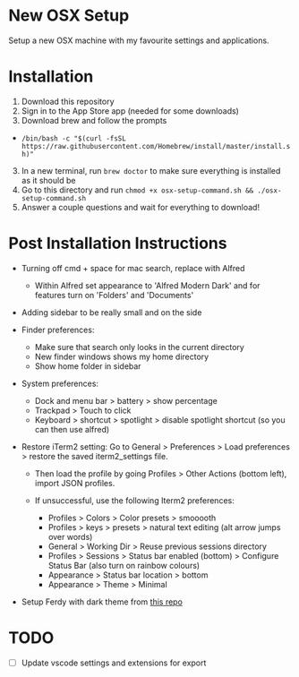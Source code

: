 # New OSX Setup
Setup a new OSX machine with my favourite settings and applications.

# Installation
1. Download this repository 
2. Sign in to the App Store app (needed for some downloads)
2. Download brew and follow the prompts

- ```/bin/bash -c "$(curl -fsSL https://raw.githubusercontent.com/Homebrew/install/master/install.sh)"```

3. In a new terminal, run ```brew doctor``` to make sure everything is installed as it should be
4. Go to this directory and run ```chmod +x osx-setup-command.sh && ./osx-setup-command.sh```
5. Answer a couple questions and wait for everything to download! 


# Post Installation Instructions
- Turning off cmd + space for mac search, replace with Alfred
    - Within Alfred set appearance to 'Alfred Modern Dark' and for features turn on 'Folders' and 'Documents'
- Adding sidebar to be really small and on the side
- Finder preferences:
    - Make sure that search only looks in the current directory
    - New finder windows shows my home directory
    - Show home folder in sidebar

- System preferences:
    - Dock and menu bar > battery > show percentage
    - Trackpad > Touch to click
    - Keyboard > shortcut > spotlight > disable spotlight shortcut (so you can then use alfred)

- Restore iTerm2 setting:
Go to General > Preferences > Load preferences > restore the saved iterm2_settings file.
    - Then load the profile by going Profiles > Other Actions (bottom left), import JSON profiles. 

    - If unsuccessful, use the following Iterm2 preferences:
        - Profiles > Colors > Color presets > smooooth
        - Profiles > keys > presets > natural text editing (alt arrow jumps over words) 
        - General > Working Dir > Reuse previous sessions directory
        - Profiles > Sessions > Status bar enabled (bottom) > Configure Status Bar (also turn on rainbow colours)
        - Appearance > Status bar location > bottom
        - Appearance > Theme > Minimal

- Setup Ferdy with dark theme from [this repo]( https://github.com/ducfilan/Dark-mode-Franz-Ferdi)


# TODO
 - [ ] Update vscode settings and extensions for export


